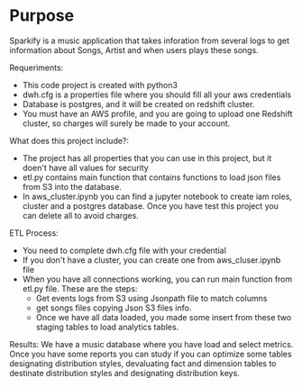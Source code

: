 # Purpose
Sparkify is a music application that takes inforation from several logs to get information about Songs, Artist and when users plays these songs.

Requeriments:
- This code project is created with python3
- dwh.cfg is a properties file where you should fill all your aws credentials 
- Database is postgres, and it will be created on redshift cluster. 
- You must have an AWS profile, and you are going to upload one Redshift cluster, so charges will surely be made to your account.



What does this project include?:
- The project has all properties that you can use in this project, but it doen't have all values for security  
- etl.py contains main function that contains functions to load json files from S3 into the database.
- In aws_cluster.ipynb you can find a jupyter notebook to create iam roles, cluster and a postgres database. Once you have test this project you can delete all to avoid charges.


ETL Process:
- You need to complete dwh.cfg file with your credential
- If you don't have a cluster, you can create one from aws_cluser.ipynb file
- When you have all connections working, you can run main function from etl.py file. These are the steps:
    - Get events logs from S3 using Jsonpath file to match columns
    - get songs files copying Json S3 files info. 
    - Once we have all data loaded, you made some insert from these two staging tables to load analytics tables.

Results:
We have a music database where you have load and select metrics. Once you have some reports you can study if you can optimize some tables designating distribution styles, devaluating fact and dimension tables to destinate distribution styles and designating distribution keys.

